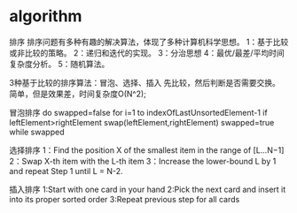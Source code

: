 # algorithm
排序
排序问题有多种有趣的解决算法，体现了多种计算机科学思想。
1：基于比较或非比较的策略。
2：递归和迭代的实现。
3：分治思想
4：最优/最差/平均时间复杂度分析。
5：随机算法。

3种基于比较的排序算法：冒泡、选择、插入
先比较，然后判断是否需要交换。
简单，但是效果差，时间复杂度O(N^2);

冒泡排序
do
    swapped=false
    for i=1 to indexOfLastUnsortedElement-1
    if leftElement>rightElement
    swap(leftElement,rightElement)
    swapped=true
while swapped   

选择排序
1：Find the position X of the smallest item in the range of [L...N−1]
2：Swap X-th item with the L-th item
3：Increase the lower-bound L by 1 and repeat Step 1 until L = N-2.

插入排序
1:Start with one card in your hand
2:Pick the next card and insert it into its proper sorted order
3:Repeat previous step for all cards

